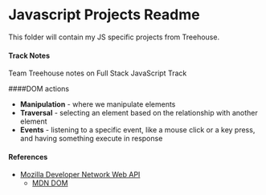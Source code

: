 # Javascript Projects Readme

This folder will contain my JS specific projects from Treehouse.

#### Track Notes
Team Treehouse notes on Full Stack JavaScript Track

####DOM actions
* __Manipulation__ - where we manipulate elements
* __Traversal__ - selecting an element based on the relationship with another element
* __Events__ - listening to a specific event, like a mouse click or a key press, and having something execute in response

#### References
* [Mozilla Developer Network Web API](https://developer.mozilla.org/en-US/docs/Web/Reference/API)
   * [MDN DOM](https://developer.mozilla.org/en-US/docs/Web/API/Document_Object_Model)
